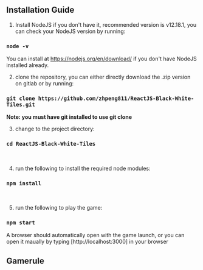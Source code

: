 ## Installation Guide

1. Install NodeJS if you don't have it, recommended version is v12.18.1, you can check your NodeJS version by running:
### `node -v`
You can install at https://nodejs.org/en/download/ if you don't have NodeJS installed already.
<br />

2. clone the repository, you can either directly download the .zip version on gitlab or by running:
### `git clone https://github.com/zhpeng811/ReactJS-Black-White-Tiles.git`
**Note: you must have git installed to use git clone** 
<br />

3. change to the project directory:
### `cd ReactJS-Black-White-Tiles` 
<br />

4. run the following to install the required node modules:
### `npm install`
<br />

5. run the following to play the game:
### `npm start`
A browser should automatically open with the game launch, or you can open it maually by typing [http://localhost:3000] in your browser
<br />

## Gamerule


